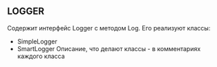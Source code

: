## LOGGER
Содержит интерфейс Logger с методом Log.
Его реализуют классы:
- SimpleLogger
- SmartLogger
Описание, что делают классы - в комментариях каждого класса